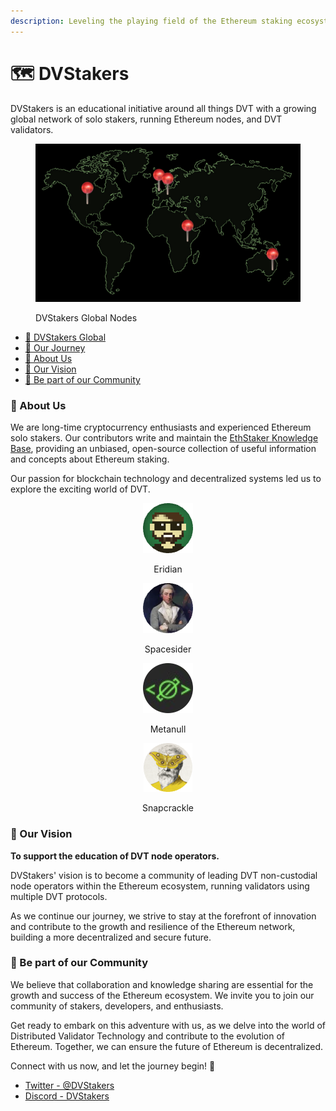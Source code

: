 ```yaml
---
description: Leveling the playing field of the Ethereum staking ecosystem.
---
```


# 🗺 DVStakers

DVStakers is an educational initiative around all things DVT with a growing global network of solo stakers, running Ethereum nodes, and DVT validators.

<figure><img src=".gitbook/assets/image (1) (1) (1).png" alt=""><figcaption><p>DVStakers Global Nodes</p></figcaption></figure>

* [📍 DVStakers Global](broken-reference)
* [🚅 Our Journey](the-evolution-of-solo-staking.md)
* [🚀 About Us](./#about-us)
* [🎯 Our Vision](./#our-vision)
* [💬 Be part of our Community](./#be-part-of-our-community)

### 🚀 About Us

We are long-time cryptocurrency enthusiasts and experienced Ethereum solo stakers. Our contributors write and maintain the [EthStaker Knowledge Base](https://ethstaker.gitbook.io/ethstaker-knowledge-base/), providing an unbiased, open-source collection of useful information and concepts about Ethereum staking.

Our passion for blockchain technology and decentralized systems led us to explore the exciting world of DVT.

<div align="center">

<figure><img src=".gitbook/assets/Eridian.png" alt="Eridian"><figcaption><p>Eridian</p></figcaption></figure>

 

<figure><img src=".gitbook/assets/Spacesider.png" alt="Spacesider"><figcaption><p>Spacesider</p></figcaption></figure>

 

<figure><img src=".gitbook/assets/image (3) (2).png" alt=""><figcaption><p>Metanull</p></figcaption></figure>

 

<figure><img src=".gitbook/assets/Screenshot 2023-07-06 at 23.13.10-modified.png" alt=""><figcaption><p>Snapcrackle</p></figcaption></figure>

</div>

### 🎯 Our Vision

**To support the education of DVT node operators.**

DVStakers' vision is to become a community of leading DVT non-custodial node operators within the Ethereum ecosystem, running validators using multiple DVT protocols.

As we continue our journey, we strive to stay at the forefront of innovation and contribute to the growth and resilience of the Ethereum network, building a more decentralized and secure future.

### 💬 Be part of our Community

We believe that collaboration and knowledge sharing are essential for the growth and success of the Ethereum ecosystem. We invite you to join our community of stakers, developers, and enthusiasts.

Get ready to embark on this adventure with us, as we delve into the world of Distributed Validator Technology and contribute to the evolution of Ethereum. Together, we can ensure the future of Ethereum is decentralized.

Connect with us now, and let the journey begin! 🌟

* [Twitter - @DVStakers](https://twitter.com/DVStakers)
* [Discord - DVStakers](https://discord.gg/VbVwqgSdFD)
